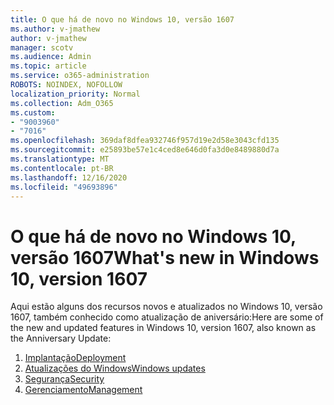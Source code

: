 ```yaml
---
title: O que há de novo no Windows 10, versão 1607
ms.author: v-jmathew
author: v-jmathew
manager: scotv
ms.audience: Admin
ms.topic: article
ms.service: o365-administration
ROBOTS: NOINDEX, NOFOLLOW
localization_priority: Normal
ms.collection: Adm_O365
ms.custom:
- "9003960"
- "7016"
ms.openlocfilehash: 369daf8dfea932746f957d19e2d58e3043cfd135
ms.sourcegitcommit: e25893be57e1c4ced8e646d0fa3d0e8489880d7a
ms.translationtype: MT
ms.contentlocale: pt-BR
ms.lasthandoff: 12/16/2020
ms.locfileid: "49693896"
---
```

# <a name="whats-new-in-windows-10-version-1607"></a><span data-ttu-id="2872a-102">O que há de novo no Windows 10, versão 1607</span><span class="sxs-lookup"><span data-stu-id="2872a-102">What's new in Windows 10, version 1607</span></span>

<span data-ttu-id="2872a-103">Aqui estão alguns dos recursos novos e atualizados no Windows 10, versão 1607, também conhecido como atualização de aniversário:</span><span class="sxs-lookup"><span data-stu-id="2872a-103">Here are some of the new and updated features in Windows 10, version 1607, also known as the Anniversary Update:</span></span>

1. [<span data-ttu-id="2872a-104">Implantação</span><span class="sxs-lookup"><span data-stu-id="2872a-104">Deployment</span></span>](https://go.microsoft.com/fwlink/?linkid=2114462)
2. [<span data-ttu-id="2872a-105">Atualizações do Windows</span><span class="sxs-lookup"><span data-stu-id="2872a-105">Windows updates</span></span>](https://go.microsoft.com/fwlink/?linkid=2114463)
3. [<span data-ttu-id="2872a-106">Segurança</span><span class="sxs-lookup"><span data-stu-id="2872a-106">Security</span></span>](https://go.microsoft.com/fwlink/?linkid=2114270)
4. [<span data-ttu-id="2872a-107">Gerenciamento</span><span class="sxs-lookup"><span data-stu-id="2872a-107">Management</span></span>](https://go.microsoft.com/fwlink/?linkid=2114271)
